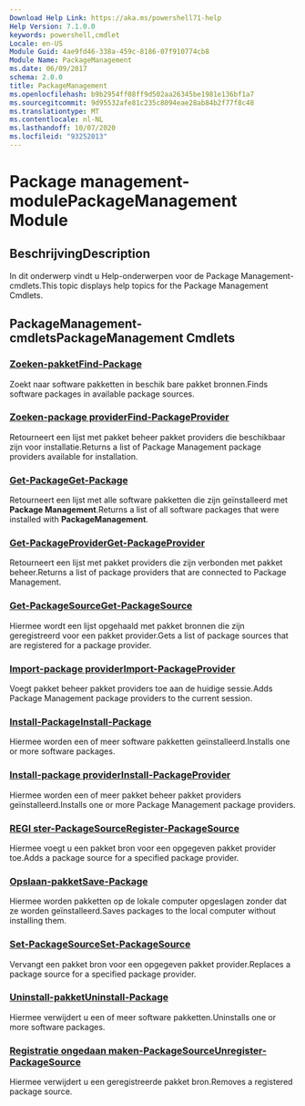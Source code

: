 ```yaml
---
Download Help Link: https://aka.ms/powershell71-help
Help Version: 7.1.0.0
keywords: powershell,cmdlet
Locale: en-US
Module Guid: 4ae9fd46-338a-459c-8186-07f910774cb8
Module Name: PackageManagement
ms.date: 06/09/2017
schema: 2.0.0
title: PackageManagement
ms.openlocfilehash: b9b2954ff08ff9d502aa26345be1981e136bf1a7
ms.sourcegitcommit: 9d95532afe81c235c8094eae28ab84b2f77f8c48
ms.translationtype: MT
ms.contentlocale: nl-NL
ms.lasthandoff: 10/07/2020
ms.locfileid: "93252013"
---
```

# <span data-ttu-id="b8e0d-103">Package management-module</span><span class="sxs-lookup"><span data-stu-id="b8e0d-103">PackageManagement Module</span></span>

## <span data-ttu-id="b8e0d-104">Beschrijving</span><span class="sxs-lookup"><span data-stu-id="b8e0d-104">Description</span></span>

<span data-ttu-id="b8e0d-105">In dit onderwerp vindt u Help-onderwerpen voor de Package Management-cmdlets.</span><span class="sxs-lookup"><span data-stu-id="b8e0d-105">This topic displays help topics for the Package Management Cmdlets.</span></span>

## <span data-ttu-id="b8e0d-106">PackageManagement-cmdlets</span><span class="sxs-lookup"><span data-stu-id="b8e0d-106">PackageManagement Cmdlets</span></span>

### [<span data-ttu-id="b8e0d-107">Zoeken-pakket</span><span class="sxs-lookup"><span data-stu-id="b8e0d-107">Find-Package</span></span>](Find-Package.md)
<span data-ttu-id="b8e0d-108">Zoekt naar software pakketten in beschik bare pakket bronnen.</span><span class="sxs-lookup"><span data-stu-id="b8e0d-108">Finds software packages in available package sources.</span></span>

### [<span data-ttu-id="b8e0d-109">Zoeken-package provider</span><span class="sxs-lookup"><span data-stu-id="b8e0d-109">Find-PackageProvider</span></span>](Find-PackageProvider.md)
<span data-ttu-id="b8e0d-110">Retourneert een lijst met pakket beheer pakket providers die beschikbaar zijn voor installatie.</span><span class="sxs-lookup"><span data-stu-id="b8e0d-110">Returns a list of Package Management package providers available for installation.</span></span>

### [<span data-ttu-id="b8e0d-111">Get-Package</span><span class="sxs-lookup"><span data-stu-id="b8e0d-111">Get-Package</span></span>](Get-Package.md)
<span data-ttu-id="b8e0d-112">Retourneert een lijst met alle software pakketten die zijn geïnstalleerd met **Package Management**.</span><span class="sxs-lookup"><span data-stu-id="b8e0d-112">Returns a list of all software packages that were installed with **PackageManagement**.</span></span>

### [<span data-ttu-id="b8e0d-113">Get-PackageProvider</span><span class="sxs-lookup"><span data-stu-id="b8e0d-113">Get-PackageProvider</span></span>](Get-PackageProvider.md)
<span data-ttu-id="b8e0d-114">Retourneert een lijst met pakket providers die zijn verbonden met pakket beheer.</span><span class="sxs-lookup"><span data-stu-id="b8e0d-114">Returns a list of package providers that are connected to Package Management.</span></span>

### [<span data-ttu-id="b8e0d-115">Get-PackageSource</span><span class="sxs-lookup"><span data-stu-id="b8e0d-115">Get-PackageSource</span></span>](Get-PackageSource.md)
<span data-ttu-id="b8e0d-116">Hiermee wordt een lijst opgehaald met pakket bronnen die zijn geregistreerd voor een pakket provider.</span><span class="sxs-lookup"><span data-stu-id="b8e0d-116">Gets a list of package sources that are registered for a package provider.</span></span>

### [<span data-ttu-id="b8e0d-117">Import-package provider</span><span class="sxs-lookup"><span data-stu-id="b8e0d-117">Import-PackageProvider</span></span>](Import-PackageProvider.md)
<span data-ttu-id="b8e0d-118">Voegt pakket beheer pakket providers toe aan de huidige sessie.</span><span class="sxs-lookup"><span data-stu-id="b8e0d-118">Adds Package Management package providers to the current session.</span></span>

### [<span data-ttu-id="b8e0d-119">Install-Package</span><span class="sxs-lookup"><span data-stu-id="b8e0d-119">Install-Package</span></span>](Install-Package.md)
<span data-ttu-id="b8e0d-120">Hiermee worden een of meer software pakketten geïnstalleerd.</span><span class="sxs-lookup"><span data-stu-id="b8e0d-120">Installs one or more software packages.</span></span>

### [<span data-ttu-id="b8e0d-121">Install-package provider</span><span class="sxs-lookup"><span data-stu-id="b8e0d-121">Install-PackageProvider</span></span>](Install-PackageProvider.md)
<span data-ttu-id="b8e0d-122">Hiermee worden een of meer pakket beheer pakket providers geïnstalleerd.</span><span class="sxs-lookup"><span data-stu-id="b8e0d-122">Installs one or more Package Management package providers.</span></span>

### [<span data-ttu-id="b8e0d-123">REGI ster-PackageSource</span><span class="sxs-lookup"><span data-stu-id="b8e0d-123">Register-PackageSource</span></span>](Register-PackageSource.md)
<span data-ttu-id="b8e0d-124">Hiermee voegt u een pakket bron voor een opgegeven pakket provider toe.</span><span class="sxs-lookup"><span data-stu-id="b8e0d-124">Adds a package source for a specified package provider.</span></span>

### [<span data-ttu-id="b8e0d-125">Opslaan-pakket</span><span class="sxs-lookup"><span data-stu-id="b8e0d-125">Save-Package</span></span>](Save-Package.md)
<span data-ttu-id="b8e0d-126">Hiermee worden pakketten op de lokale computer opgeslagen zonder dat ze worden geïnstalleerd.</span><span class="sxs-lookup"><span data-stu-id="b8e0d-126">Saves packages to the local computer without installing them.</span></span>

### [<span data-ttu-id="b8e0d-127">Set-PackageSource</span><span class="sxs-lookup"><span data-stu-id="b8e0d-127">Set-PackageSource</span></span>](Set-PackageSource.md)
<span data-ttu-id="b8e0d-128">Vervangt een pakket bron voor een opgegeven pakket provider.</span><span class="sxs-lookup"><span data-stu-id="b8e0d-128">Replaces a package source for a specified package provider.</span></span>

### [<span data-ttu-id="b8e0d-129">Uninstall-pakket</span><span class="sxs-lookup"><span data-stu-id="b8e0d-129">Uninstall-Package</span></span>](Uninstall-Package.md)
<span data-ttu-id="b8e0d-130">Hiermee verwijdert u een of meer software pakketten.</span><span class="sxs-lookup"><span data-stu-id="b8e0d-130">Uninstalls one or more software packages.</span></span>

### [<span data-ttu-id="b8e0d-131">Registratie ongedaan maken-PackageSource</span><span class="sxs-lookup"><span data-stu-id="b8e0d-131">Unregister-PackageSource</span></span>](Unregister-PackageSource.md)
<span data-ttu-id="b8e0d-132">Hiermee verwijdert u een geregistreerde pakket bron.</span><span class="sxs-lookup"><span data-stu-id="b8e0d-132">Removes a registered package source.</span></span>

